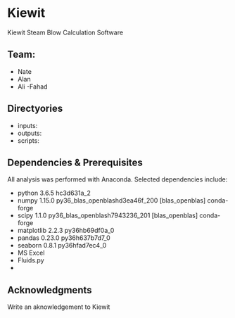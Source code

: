 # Kiewit
Kiewit Steam Blow Calculation Software

## Team:
- Nate
- Alan
- Ali
-Fahad


## Directyories

- inputs: 
- outputs:
- scripts:

## Dependencies & Prerequisites

All analysis was performed with Anaconda.  Selected dependencies include:
 
 - python                    3.6.5                hc3d631a_2
 - numpy                     1.15.0          py36_blas_openblashd3ea46f_200  [blas_openblas]  conda-forge
 - scipy                     1.1.0           py36_blas_openblash7943236_201  [blas_openblas]  conda-forge
 - matplotlib                2.2.3            py36hb69df0a_0  
 - pandas                    0.23.0           py36h637b7d7_0  
 - seaborn                   0.8.1            py36hfad7ec4_0
 - MS Excel
 - Fluids.py
 -   






## Acknowledgments

Write an aknowledgement to Kiewit
	

